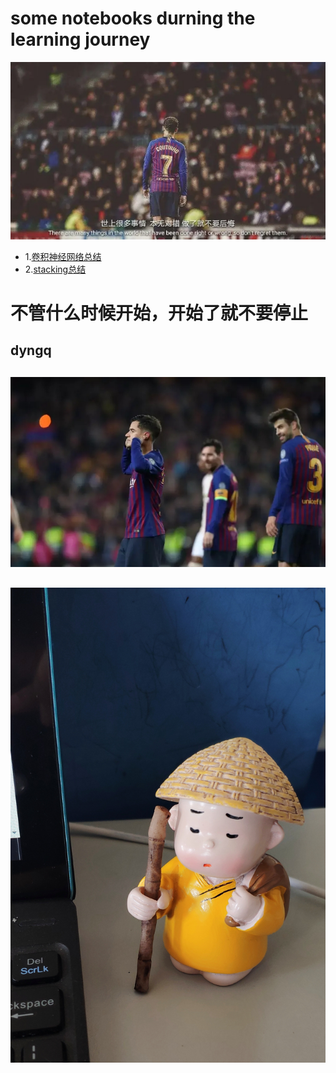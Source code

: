 # some notebooks durning the learning journey
![](https://github.com/dyngq/notebooks/blob/master/images/dyngq-initial/01.jpg)
* 1.[卷积神经网络总结](https://github.com/dyngq/notebooks/blob/master/notebooks/%E7%A0%94%E7%A9%B6%E7%94%9F%E5%AD%A6%E4%B9%A0%E6%80%BB%E7%BB%93/%E5%8D%B7%E7%A7%AF%E7%A5%9E%E7%BB%8F%E7%BD%91%E7%BB%9C%20-%20Convolutional%20Neural%20Network-%20CNN.md)
* 2.[stacking总结](https://github.com/dyngq/notebooks/blob/master/notebooks/%E7%A0%94%E7%A9%B6%E7%94%9F%E5%AD%A6%E4%B9%A0%E6%80%BB%E7%BB%93/%E6%A8%A1%E5%9E%8B%E8%9E%8D%E5%90%88%E7%AE%97%E6%B3%95%EF%BC%88%E4%B8%89%EF%BC%89stacking.md)

# 不管什么时候开始，开始了就不要停止
## dyngq
## 
![](https://github.com/dyngq/notebooks/blob/master/images/dyngq-initial/05.jpg)
## 
![](https://github.com/dyngq/notebooks/blob/master/images/dyngq-initial/04.jpg)
